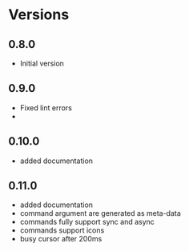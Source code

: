 # Versions

## 0.8.0

- Initial version

## 0.9.0

- Fixed lint errors
- 
## 0.10.0

- added documentation

## 0.11.0

- added documentation
- command argument are generated as meta-data
- commands fully support sync and async
- commands support icons
- busy cursor after 200ms